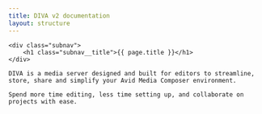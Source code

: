 ```yaml
---
title: DIVA v2 documentation
layout: structure
---
```


<div class="container">

	<div class="subnav">
		<h1 class="subnav__title">{{ page.title }}</h1>
	</div>

	DIVA is a media server designed and built for editors to streamline, store, share and simplify your Avid Media Composer environment.

	Spend more time editing, less time setting up, and collaborate on projects with ease.
</div>
